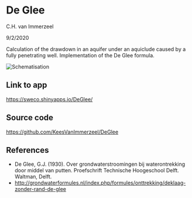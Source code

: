 # De Glee

C.H. van Immerzeel

9/2/2020

Calculation of the drawdown in an aquifer under an aquiclude caused by a fully penetrating well. Implementation of the De Glee formula. 

![Schematisation](https://user-images.githubusercontent.com/16401251/91999001-34ed2980-ed3c-11ea-93d0-753a89f74bb6.JPG)

## Link to app
<https://sweco.shinyapps.io/DeGlee/>

## Source code
<https://github.com/KeesVanImmerzeel/DeGlee>

## References
- De Glee, G.J. (1930). Over grondwaterstroomingen bij waterontrekking door middel van putten. Proefschrift Technische Hoogeschool Delft. Waltman, Delft.
- <http://grondwaterformules.nl/index.php/formules/onttrekking/deklaag-zonder-rand-de-glee>
